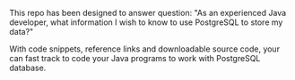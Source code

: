 This repo has been designed to answer question: "As an experienced Java developer, what information I wish to know to use PostgreSQL to store my data?"

With code snippets, reference links and downloadable source code, your can fast track to code your Java programs to work with PostgreSQL database.
